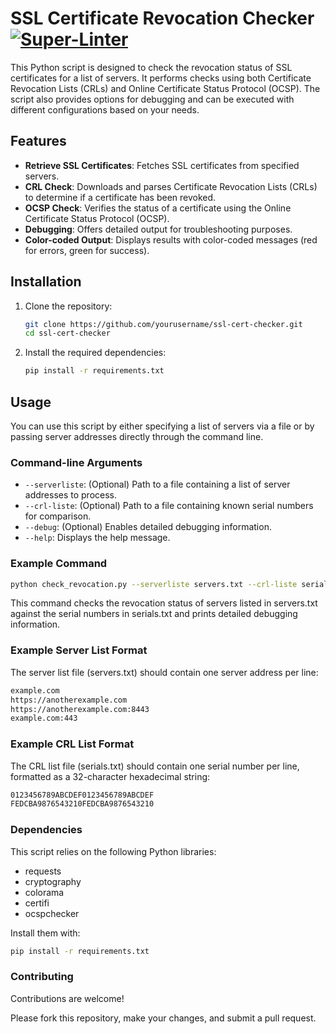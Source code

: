 # SSL Certificate Revocation Checker [![Super-Linter](https://github.com/rokris/certificate-crl-ocsp-check/actions/workflows/superlint.yml/badge.svg)](https://github.com/marketplace/actions/super-linter)

This Python script is designed to check the revocation status of SSL certificates for a list of servers. It performs checks using both Certificate Revocation Lists (CRLs) and Online Certificate Status Protocol (OCSP). The script also provides options for debugging and can be executed with different configurations based on your needs.

## Features

- **Retrieve SSL Certificates**: Fetches SSL certificates from specified servers.
- **CRL Check**: Downloads and parses Certificate Revocation Lists (CRLs) to determine if a certificate has been revoked.
- **OCSP Check**: Verifies the status of a certificate using the Online Certificate Status Protocol (OCSP).
- **Debugging**: Offers detailed output for troubleshooting purposes.
- **Color-coded Output**: Displays results with color-coded messages (red for errors, green for success).

## Installation

1. Clone the repository:

   ```sh
   git clone https://github.com/yourusername/ssl-cert-checker.git
   cd ssl-cert-checker
   ```

2. Install the required dependencies:

   ```sh
   pip install -r requirements.txt
   ```

## Usage

You can use this script by either specifying a list of servers via a file or by passing server addresses directly through the command line.

### Command-line Arguments

- `--serverliste`: (Optional) Path to a file containing a list of server addresses to process.
- `--crl-liste`: (Optional) Path to a file containing known serial numbers for comparison.
- `--debug`: (Optional) Enables detailed debugging information.
- `--help`: Displays the help message.

### Example Command

```sh
python check_revocation.py --serverliste servers.txt --crl-liste serials.txt --debug
```

This command checks the revocation status of servers listed in servers.txt against the serial numbers in serials.txt and prints detailed debugging information.

### Example Server List Format

The server list file (servers.txt) should contain one server address per line:

```sh
example.com
https://anotherexample.com
https://anotherexample.com:8443
example.com:443
```

### Example CRL List Format

The CRL list file (serials.txt) should contain one serial number per line, formatted as a 32-character hexadecimal string:

```sh
0123456789ABCDEF0123456789ABCDEF
FEDCBA9876543210FEDCBA9876543210
```

### Dependencies

This script relies on the following Python libraries:

- requests
- cryptography
- colorama
- certifi
- ocspchecker

Install them with:

```sh
pip install -r requirements.txt
```

### Contributing

Contributions are welcome!

Please fork this repository, make your changes, and submit a pull request.
